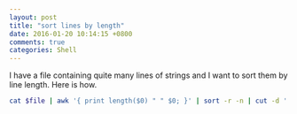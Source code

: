 ```yaml
---
layout: post
title: "sort lines by length"
date: 2016-01-20 10:14:15 +0800
comments: true
categories: Shell
---
```

I have a file containing quite many lines of strings and I want to sort them by line length. Here is how.

```sh
cat $file | awk '{ print length($0) " " $0; }' | sort -r -n | cut -d ' ' -f 2- | less
```
